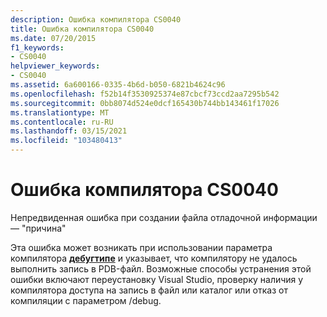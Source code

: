 ```yaml
---
description: Ошибка компилятора CS0040
title: Ошибка компилятора CS0040
ms.date: 07/20/2015
f1_keywords:
- CS0040
helpviewer_keywords:
- CS0040
ms.assetid: 6a600166-0335-4b6d-b050-6821b4624c96
ms.openlocfilehash: f52b14f3530925374e87cbcf73ccd2aa7295b542
ms.sourcegitcommit: 0bb8074d524e0dcf165430b744bb143461f17026
ms.translationtype: MT
ms.contentlocale: ru-RU
ms.lasthandoff: 03/15/2021
ms.locfileid: "103480413"
---
```

# <a name="compiler-error-cs0040"></a>Ошибка компилятора CS0040

Непредвиденная ошибка при создании файла отладочной информации — "причина"  
  
 Эта ошибка может возникать при использовании параметра компилятора [**дебугтипе**](../language-reference/compiler-options/code-generation.md#debugtype) и указывает, что компилятору не удалось выполнить запись в PDB-файл. Возможные способы устранения этой ошибки включают переустановку Visual Studio, проверку наличия у компилятора доступа на запись в файл или каталог или отказ от компиляции с параметром /debug.
